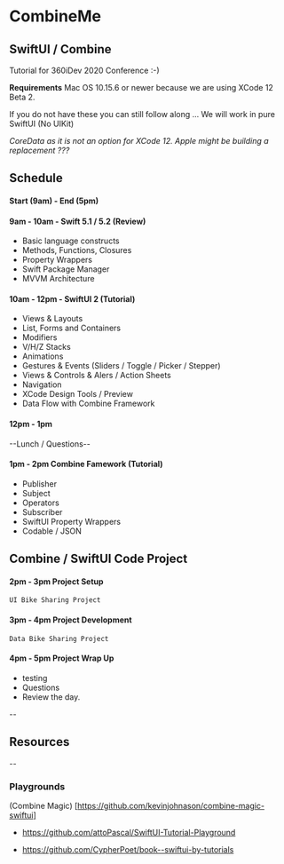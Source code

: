 # CombineMe

## SwiftUI / Combine

Tutorial for 360iDev 2020 Conference :-)

****Requirements****
Mac OS 10.15.6 or newer because we are using XCode 12 Beta 2.

If you do not have these you can still follow along ...
We will work in pure SwiftUI (No UIKit)

*CoreData as it is not an option for XCode 12.  Apple might be building a replacement ???*


Schedule
--
#### Start (9am) - End (5pm)
#### 9am - 10am - Swift 5.1 / 5.2 (Review)
* Basic language constructs
* Methods, Functions, Closures
* Property Wrappers
* Swift Package Manager
* MVVM Architecture

#### 10am - 12pm - SwiftUI 2 (Tutorial)
- Views & Layouts
- List, Forms and Containers
- Modifiers
- V/H/Z Stacks
- Animations
- Gestures & Events (Sliders / Toggle / Picker / Stepper)
- Views & Controls & Alers / Action Sheets
- Navigation
- XCode Design Tools / Preview
- Data Flow with Combine Framework

#### 12pm - 1pm
--Lunch / Questions--

#### 1pm - 2pm Combine Famework (Tutorial)
- Publisher
- Subject
- Operators
- Subscriber
- SwiftUI Property Wrappers
- Codable / JSON

Combine / SwiftUI Code Project
--
#### 2pm - 3pm Project Setup

` UI Bike Sharing Project `

#### 3pm - 4pm Project Development

` Data Bike Sharing Project `

#### 4pm - 5pm Project Wrap Up
- testing
- Questions
- Review the day.

-- 
## Resources

--

### Playgrounds
(Combine Magic) [https://github.com/kevinjohnason/combine-magic-swiftui]

* https://github.com/attoPascal/SwiftUI-Tutorial-Playground

* https://github.com/CypherPoet/book--swiftui-by-tutorials

